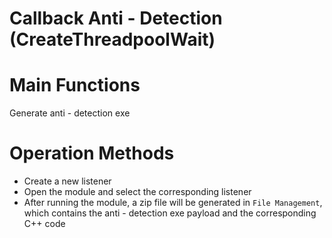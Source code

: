 # Callback Anti - Detection (CreateThreadpoolWait)

# Main Functions
Generate anti - detection exe

# Operation Methods
- Create a new listener
- Open the module and select the corresponding listener
- After running the module, a zip file will be generated in `File Management`, which contains the anti - detection exe payload and the corresponding C++ code